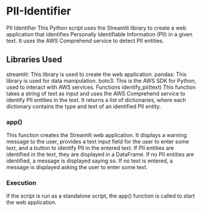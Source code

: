 # PII-Identifier
PII Identifier
This Python script uses the Streamlit library to create a web application that identifies Personally Identifiable Information (PII) in a given text. It uses the AWS Comprehend service to detect PII entities.

## Libraries Used

streamlit: This library is used to create the web application.
pandas: This library is used for data manipulation.
boto3: This is the AWS SDK for Python, used to interact with AWS services.
Functions
identify_pii(text)
This function takes a string of text as input and uses the AWS Comprehend service to identify PII entities in the text. It returns a list of dictionaries, where each dictionary contains the type and text of an identified PII entity.

### app()

This function creates the Streamlit web application. It displays a warning message to the user, provides a text input field for the user to enter some text, and a button to identify PII in the entered text. If PII entities are identified in the text, they are displayed in a DataFrame. If no PII entities are identified, a message is displayed saying so. If no text is entered, a message is displayed asking the user to enter some text.

### Execution

If the script is run as a standalone script, the app() function is called to start the web application.


